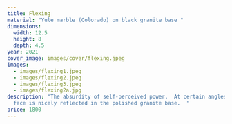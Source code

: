 ```yaml
---
title: Flexing
material: "Yule marble (Colorado) on black granite base "
dimensions:
  width: 12.5
  height: 8
  depth: 4.5
year: 2021
cover_image: images/cover/flexing.jpeg
images:
  - images/flexing1.jpeg
  - images/flexing2.jpeg
  - images/flexing3.jpeg
  - images/flexing2a.jpg
description: "The absurdity of self-perceived power.  At certain angles, the
  face is nicely reflected in the polished granite base.  "
price: 1800
---
```

